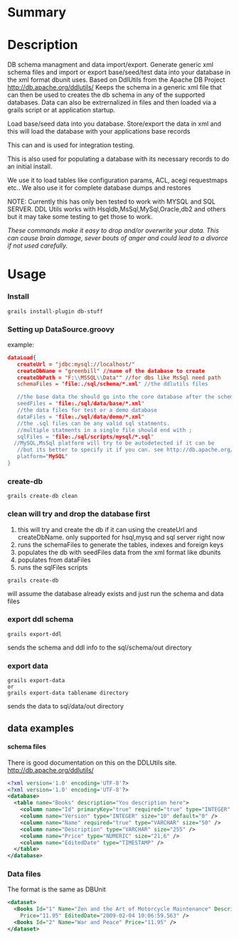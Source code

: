 

Summary
=======
Description
===========

DB schema managment and data import/export. Generate generic xml schema files and import or export base/seed/test data into your database in the xml format dbunit uses.
Based on DdlUtils from the Apache DB Project http://db.apache.org/ddlutils/ Keeps the schema in a generic xml file that can then be used to creates the db schema in any of the supported databases. Data can also be extrernalized in files and then loaded via a grails script or at application startup.

Load base/seed data into you database. Store/export the data in xml and this will load the database with your applications base records

This can and is used for integration testing.

This is also used for populating a database with its necessary records to do an initial install.

We use it to load tables like configuration params, ACL, acegi requestmaps etc.. We also use it for complete database dumps and restores

NOTE: Currently this has only ben tested to work with MYSQL and SQL SERVER. DDL Utils works with Hsqldb,MsSql,MySql,Oracle,db2 and others but it may take some testing to get those to work.

 *These commands make it easy to drop and/or overwrite your data. This can cause brain damage, sever bouts of anger and could lead to a divorce if not used carefully.*

Usage
=====

### Install

```
grails install-plugin db-stuff
```

### Setting up DataSource.groovy
example:

```JSON
dataLoad{
   createUrl = "jdbc:mysql://localhost/"
   createDbName = "greenbill" //name of the database to create
   createDbPath = "F:\\MSSQL\\Data"" //for dbs like MsSql need path
   schemaFiles = "file:./sql/schema/*.xml" //the ddlutils files

   //the base data the should go into the core database after the schema
   seedFiles = "file:./sql/data/base/*.xml"
   //the data files for test or a demo database
   dataFiles = "file:./sql/data/demo/*.xml"
   //the .sql files can be any valid sql statments.
   //multiple statments in a single file should end with ;
   sqlFiles = "file:./sql/scripts/mysql/*.sql"
  //MySQL,MsSql platform will try to be autodetected if it can be
   //but its better to specify it if you can. see http://db.apache.org/ddlutils/ for list
   platform="MySQL"
}
```

### create-db

```
grails create-db clean
```
### clean will try and drop the database first
1. this will try and create the db if it can using the createUrl and createDbName. only supported for hsql,mysq and sql server right now
2. runs the schemaFiles to generate the tables, indexes and foreign keys
3. populates the db with seedFiles data from the xml format like dbunits
4. populates from dataFiles
5. runs the sqlFiles scripts

```
grails create-db
```
will assume the database already exists and just run the schema and data files

### export ddl schema

```
grails export-ddl
```
sends the schema and ddl info to the sql/schema/out directory

### export data

```
grails export-data
or
grails export-data tablename directory
```
sends the data to sql/data/out directory

data examples
-------------

#### schema files
There is good documentation on this on the DDLUtils site. http://db.apache.org/ddlutils/

```XML
<?xml version='1.0' encoding='UTF-8'?>
<?xml version='1.0' encoding='UTF-8'?>
<database>
  <table name="Books" description="You description here">
    <column name="Id" primaryKey="true" required="true" type="INTEGER" size="10" />
    <column name="Version" type="INTEGER" size="10" default="0" />
    <column name="Name" required="true" type="VARCHAR" size="50" />
    <column name="Description" type="VARCHAR" size="255" />
    <column name="Price" type="NUMERIC" size="21,6" />
    <column name="EditedDate" type="TIMESTAMP" />
  </table>
</database>
```
### Data files
The format is the same as DBUnit

```XML
<dataset>
  <Books Id="1" Name="Zen and the Art of Motorcycle Maintenance" Description="Are you a rationalist?"
	Price="11.95" EditedDate="2009-02-04 10:06:59.563" />
  <Books Id="2" Name="War and Peace" Price="11.95" />
</dataset>
```